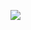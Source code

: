 
[![](https://mermaid.ink/img/pako:eNqVU81ugzAMfpUo18ELcOilnXbaZdVuXDxi2kgk6RKnqKr67ksIlHaANnJyjL8fG-fKKyOQF9zht0dd4U7CwYIqNQtn20jUlG82L3u0Z7QFe0NiCqg6Mqlrk6qgInkGQpaKUjLFEboDgi9wOA8WOAsfQHlgyAfx9xXCUTnZn-IWNBtjTuw1XC9MSe0JU_q5m62FtolmuoCJ4JPV1qhAT2g10gi6i_SY8UufiCaH3j6g7cjGogeXE4JZ_0tj79rPmMbWJb-zGo9MqMWfI7nvxtDB50lEnvSDT9YcLDq3xvLcokx5Fiz_XprnnVlvZ7o__7YSpsczrtAqkCI8rWtMl5yOqLDkRQgF1uAbKnmpb6EUPJn9RVe8IOsx476bZP8SeVFD4_D2A_yKL3s?type=png)](https://mermaid.live/edit#pako:eNqVU81ugzAMfpUo18ELcOilnXbaZdVuXDxi2kgk6RKnqKr67ksIlHaANnJyjL8fG-fKKyOQF9zht0dd4U7CwYIqNQtn20jUlG82L3u0Z7QFe0NiCqg6Mqlrk6qgInkGQpaKUjLFEboDgi9wOA8WOAsfQHlgyAfx9xXCUTnZn-IWNBtjTuw1XC9MSe0JU_q5m62FtolmuoCJ4JPV1qhAT2g10gi6i_SY8UufiCaH3j6g7cjGogeXE4JZ_0tj79rPmMbWJb-zGo9MqMWfI7nvxtDB50lEnvSDT9YcLDq3xvLcokx5Fiz_XprnnVlvZ7o__7YSpsczrtAqkCI8rWtMl5yOqLDkRQgF1uAbKnmpb6EUPJn9RVe8IOsx476bZP8SeVFD4_D2A_yKL3s)